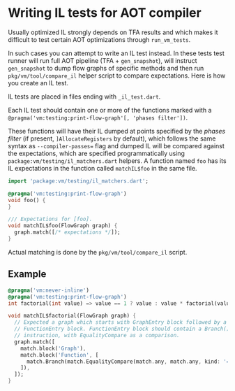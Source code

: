 # Writing IL tests for AOT compiler

Usually optimized IL strongly depends on TFA results and which makes it
difficult to test certain AOT optimizations through `run_vm_tests`.

In such cases you can attempt to write an IL test instead. In these tests
test runner will run full AOT pipeline (TFA + `gen_snapshot`), will instruct
`gen_snapshot` to dump flow graphs of specific methods and then run
`pkg/vm/tool/compare_il` helper script to compare expectations. Here is how you
create an IL test.

IL tests are placed in files ending with `_il_test.dart`.

Each IL test should contain one or more of the functions marked with a
`@pragma('vm:testing:print-flow-graph'[, 'phases filter'])`.

These functions will have their IL dumped at points specified by the
_phases filter_ (if present, `]AllocateRegisters` by default), which follows
the same syntax as `--compiler-passes=` flag and dumped IL will be compared
against the expectations, which are specified programmatically using
`package:vm/testing/il_matchers.dart` helpers. A function named `foo` has
its IL expectations in the function called `matchIL$foo` in the same file.

```dart
import 'package:vm/testing/il_matchers.dart';

@pragma('vm:testing:print-flow-graph')
void foo() {
}

/// Expectations for [foo].
void matchIL$foo(FlowGraph graph) {
  graph.match([/* expectations */]);
}
```

Actual matching is done by the `pkg/vm/tool/compare_il` script.

## Example

```dart
@pragma('vm:never-inline')
@pragma('vm:testing:print-flow-graph')
int factorial(int value) => value == 1 ? value : value * factorial(value - 1);

void matchIL$factorial(FlowGraph graph) {
  // Expected a graph which starts with GraphEntry block followed by a
  // FunctionEntry block. FunctionEntry block should contain a Branch()
  // instruction, with EqualityCompare as a comparison.
  graph.match([
    match.block('Graph'),
    match.block('Function', [
      match.Branch(match.EqualityCompare(match.any, match.any, kind: '==')),
    ]),
  ]);
}
```